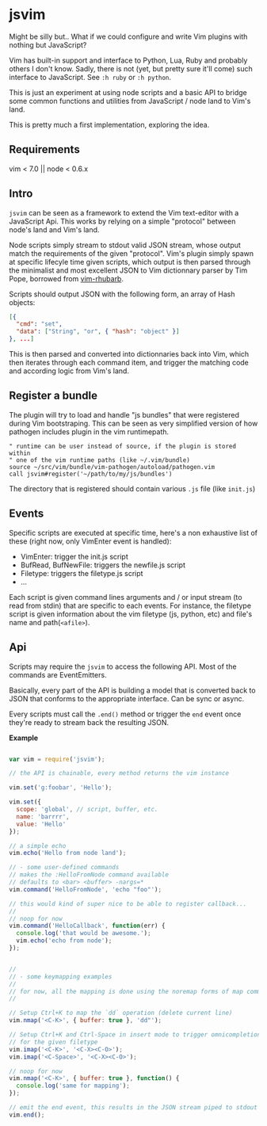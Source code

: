 
jsvim
=====

Might be silly but.. What if we could configure and write Vim plugins
with nothing but JavaScript?

Vim has built-in support and interface to Python, Lua, Ruby and probably
others I don't know. Sadly, there is not (yet, but pretty sure it'll
come) such interface to JavaScript. See `:h ruby` or `:h python`.

This is just an experiment at using node scripts and a basic API to
bridge some common functions and utilities from JavaScript / node land
to Vim's land.

This is pretty much a first implementation, exploring the idea.

Requirements
------------

vim < 7.0 || node < 0.6.x

Intro
-----

`jsvim` can be seen as a framework to extend the Vim text-editor with a
JavaScript Api. This works by relying on a simple "protocol" between
node's land and Vim's land.

Node scripts simply stream to stdout valid JSON stream, whose output
match the requirements of the given "protocol". Vim's plugin simply
spawn at specific lifecyle time given scripts, which output is then
parsed through the minimalist and most excellent JSON to Vim dictionnary
parser by Tim Pope, borrowed from
[vim-rhubarb](https://github.com/tpope/vim-rhubarb).

Scripts should output JSON with the following form, an array of Hash
objects:

```json
[{
  "cmd": "set",
  "data": ["String", "or", { "hash": "object" }]
}, ...]
```

This is then parsed and converted into dictionnaries back into Vim,
which then iterates through each command item, and trigger the matching
code and according logic from Vim's land.

Register a bundle
-----------------

The plugin will try to load and handle "js bundles" that were registered
during Vim bootstraping. This can be seen as very simplified version of
how pathogen includes plugin in the vim runtimepath.

```vim
" runtime can be user instead of source, if the plugin is stored within
" one of the vim runtime paths (like ~/.vim/bundle)
source ~/src/vim/bundle/vim-pathogen/autoload/pathogen.vim
call jsvim#register('~/path/to/my/js/bundles')
```

The directory that is registered should contain various `.js` file (like
`init.js`)

Events
------

Specific scripts are executed at specific time, here's a non exhaustive
list of these (right now, only VimEnter event is handled):

* VimEnter: trigger the init.js script
* BufRead, BufNewFile: triggers the newfile.js script
* Filetype: triggers the filetype.js script
* ...

Each script is given command lines arguments and / or input stream (to
read from stdin) that are specific to each events. For instance, the
filetype script is given information about the vim filetype (js, python,
etc) and file's name and path(`<afile>`).


Api
---

Scripts may require the `jsvim` to access the following API. Most of the
commands are EventEmitters.

Basically, every part of the API is building a model that is converted
back to JSON that conforms to the appropriate interface. Can be sync
or async.

Every scripts must call the `.end()` method or trigger the `end` event
once they're ready to stream back the resulting JSON.


**Example**

```js

var vim = require('jsvim');

// the API is chainable, every method returns the vim instance

vim.set('g:foobar', 'Hello');

vim.set({
  scope: 'global', // script, buffer, etc.
  name: 'barrrr',
  value: 'Hello'
});

// a simple echo
vim.echo('Hello from node land');

// - some user-defined commands
// makes the :HelloFromNode command available
// defaults to <bar> <buffer> -nargs=*
vim.command('HelloFromNode', 'echo "foo"');

// this would kind of super nice to be able to register callback...
//
// noop for now
vim.command('HelloCallback', function(err) {
  console.log('that would be awesome.');
  vim.echo('echo from node');
});


//
// - some keymapping examples
//
// for now, all the mapping is done using the noremap forms of map commands
//

// Setup Ctrl+K to map the `dd` operation (delete current line)
vim.nmap('<C-K>', { buffer: true }, 'dd"');

// Setup Ctrl+K and Ctrl-Space in insert mode to trigger omnicompletion active
// for the given filetype
vim.imap('<C-K>', '<C-X><C-O>');
vim.imap('<C-Space>', '<C-X><C-O>');

// noop for now
vim.nmap('<C-K>', { buffer: true }, function() {
  console.log('same for mapping');
});

// emit the end event, this results in the JSON stream piped to stdout
vim.end();

```

